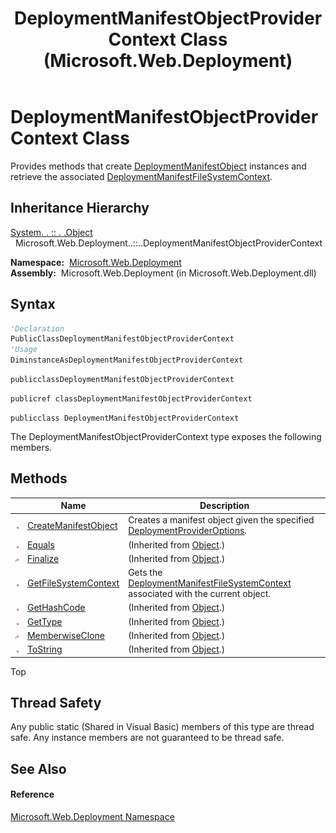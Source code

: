 ﻿---
title: DeploymentManifestObjectProviderContext Class (Microsoft.Web.Deployment)
TOCTitle: DeploymentManifestObjectProviderContext Class
ms:assetid: T:Microsoft.Web.Deployment.DeploymentManifestObjectProviderContext
ms:mtpsurl: https://msdn.microsoft.com/en-us/library/microsoft.web.deployment.deploymentmanifestobjectprovidercontext(v=VS.90)
ms:contentKeyID: 20209059
ms.date: 05/02/2012
mtps_version: v=VS.90
f1_keywords:
- Microsoft.Web.Deployment.DeploymentManifestObjectProviderContext
dev_langs:
- CSharp
- JScript
- VB
- c++
api_location:
- Microsoft.Web.Deployment.dll
api_name:
- Microsoft.Web.Deployment.DeploymentManifestObjectProviderContext
api_type:
- Managed
topic_type:
- apiref
- kbSyntax
product_family_name: VS
ROBOTS: INDEX,FOLLOW
---

# DeploymentManifestObjectProviderContext Class

Provides methods that create [DeploymentManifestObject](deploymentmanifestobject-class-microsoft-web-deployment.md) instances and retrieve the associated [DeploymentManifestFileSystemContext](deploymentmanifestfilesystemcontext-class-microsoft-web-deployment.md).

## Inheritance Hierarchy

[System. . :: . .Object](https://msdn.microsoft.com/en-us/library/e5kfa45b\(v=vs.90\))  
  Microsoft.Web.Deployment..::..DeploymentManifestObjectProviderContext  

**Namespace:**  [Microsoft.Web.Deployment](microsoft-web-deployment-namespace.md)  
**Assembly:**  Microsoft.Web.Deployment (in Microsoft.Web.Deployment.dll)

## Syntax

``` vb
'Declaration
PublicClassDeploymentManifestObjectProviderContext
'Usage
DiminstanceAsDeploymentManifestObjectProviderContext
```

``` csharp
publicclassDeploymentManifestObjectProviderContext
```

``` c++
publicref classDeploymentManifestObjectProviderContext
```

``` jscript
publicclass DeploymentManifestObjectProviderContext
```

The DeploymentManifestObjectProviderContext type exposes the following members.

## Methods

<table>
<thead>
<tr class="header">
<th> </th>
<th>Name</th>
<th>Description</th>
</tr>
</thead>
<tbody>
<tr class="odd">
<td><img src="images/Dd565996.pubmethod(en-us,VS.90).gif" title="Public method" alt="Public method" /></td>
<td><a href="deploymentmanifestobjectprovidercontext-createmanifestobject-method-microsoft-web-deployment.md">CreateManifestObject</a></td>
<td>Creates a manifest object given the specified <a href="deploymentprovideroptions-class-microsoft-web-deployment.md">DeploymentProviderOptions</a>.</td>
</tr>
<tr class="even">
<td><img src="images/Dd565996.pubmethod(en-us,VS.90).gif" title="Public method" alt="Public method" /></td>
<td><a href="https://msdn.microsoft.com/en-us/library/bsc2ak47(v=vs.90)">Equals</a></td>
<td>(Inherited from <a href="https://msdn.microsoft.com/en-us/library/e5kfa45b(v=vs.90)">Object</a>.)</td>
</tr>
<tr class="odd">
<td><img src="images/Dd565996.protmethod(en-us,VS.90).gif" title="Protected method" alt="Protected method" /></td>
<td><a href="https://msdn.microsoft.com/en-us/library/4k87zsw7(v=vs.90)">Finalize</a></td>
<td>(Inherited from <a href="https://msdn.microsoft.com/en-us/library/e5kfa45b(v=vs.90)">Object</a>.)</td>
</tr>
<tr class="even">
<td><img src="images/Dd565996.pubmethod(en-us,VS.90).gif" title="Public method" alt="Public method" /></td>
<td><a href="deploymentmanifestobjectprovidercontext-getfilesystemcontext-method-microsoft-web-deployment.md">GetFileSystemContext</a></td>
<td>Gets the <a href="deploymentmanifestfilesystemcontext-class-microsoft-web-deployment.md">DeploymentManifestFileSystemContext</a> associated with the current object.</td>
</tr>
<tr class="odd">
<td><img src="images/Dd565996.pubmethod(en-us,VS.90).gif" title="Public method" alt="Public method" /></td>
<td><a href="https://msdn.microsoft.com/en-us/library/zdee4b3y(v=vs.90)">GetHashCode</a></td>
<td>(Inherited from <a href="https://msdn.microsoft.com/en-us/library/e5kfa45b(v=vs.90)">Object</a>.)</td>
</tr>
<tr class="even">
<td><img src="images/Dd565996.pubmethod(en-us,VS.90).gif" title="Public method" alt="Public method" /></td>
<td><a href="https://msdn.microsoft.com/en-us/library/dfwy45w9(v=vs.90)">GetType</a></td>
<td>(Inherited from <a href="https://msdn.microsoft.com/en-us/library/e5kfa45b(v=vs.90)">Object</a>.)</td>
</tr>
<tr class="odd">
<td><img src="images/Dd565996.protmethod(en-us,VS.90).gif" title="Protected method" alt="Protected method" /></td>
<td><a href="https://msdn.microsoft.com/en-us/library/57ctke0a(v=vs.90)">MemberwiseClone</a></td>
<td>(Inherited from <a href="https://msdn.microsoft.com/en-us/library/e5kfa45b(v=vs.90)">Object</a>.)</td>
</tr>
<tr class="even">
<td><img src="images/Dd565996.pubmethod(en-us,VS.90).gif" title="Public method" alt="Public method" /></td>
<td><a href="https://msdn.microsoft.com/en-us/library/7bxwbwt2(v=vs.90)">ToString</a></td>
<td>(Inherited from <a href="https://msdn.microsoft.com/en-us/library/e5kfa45b(v=vs.90)">Object</a>.)</td>
</tr>
</tbody>
</table>


Top

## Thread Safety

Any public static (Shared in Visual Basic) members of this type are thread safe. Any instance members are not guaranteed to be thread safe.

## See Also

#### Reference

[Microsoft.Web.Deployment Namespace](microsoft-web-deployment-namespace.md)

